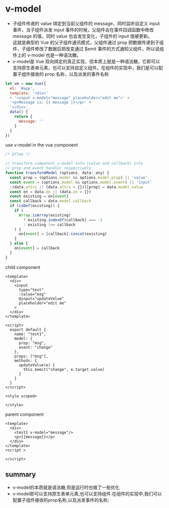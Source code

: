 # v-model

- 子组件传递的 value 绑定到当前父组件的 message，同时监听自定义 input 事件，当子组件派发 input 事件的时候，父组件会在事件回调函数中修改 message 的值，同时 value 也会发生变化，子组件的 input 值被更新。<br>
这就是典型的 Vue 的父子组件通讯模式，父组件通过 prop 把数据传递到子组件，子组件修改了数据后把改变通过 $emit 事件的方式通知父组件，所以说组件上的 v-model 也是一种语法糖。
- v-model是 Vue 双向绑定的真正实现，但本质上就是一种语法糖，它即可以支持原生表单元素，也可以支持自定义组件。在组件的实现中，我们是可以配置子组件接收的 prop 名称，以及派发的事件名称

```javascript
let vm = new Vue({
  el: '#app',
  template: '<div>'
  + '<input v-model="message" placeholder="edit me">' +
  '<p>Message is: {{ message }}</p>' +
  '</div>',
  data() {
    return {
      message: ''
    }
  }
})
```

use v-model in the vue component
```javascript
/* @flow */

// transform component v-model info (value and callback) into
// prop and event handler respectively.
function transformModel (options, data: any) {
  const prop = (options.model && options.model.prop) || 'value'
  const event = (options.model && options.model.event) || 'input'
  ;(data.attrs || (data.attrs = {}))[prop] = data.model.value
  const on = data.on || (data.on = {})
  const existing = on[event]
  const callback = data.model.callback
  if (isDef(existing)) {
    if (
      Array.isArray(existing)
        ? existing.indexOf(callback) === -1
        : existing !== callback
    ) {
      on[event] = [callback].concat(existing)
    }
  } else {
    on[event] = callback
  }
}
```
child component
```vue
<template>
  <div>
    <input
      type="text"
      :value="msg"
      @input="updateValue"
      placeholder="edit me"
    >
  </div>
</template>

<script>
  export default {
    name: "test1",
    model: {
      prop: "msg",
      event: "change"
    },
    props: ["msg"],
    methods: {
      updateValue(e) {
        this.$emit("change", e.target.value)
      }
    }
  }
</script>

<style scoped>

</style>
```
parent component
```vue
<template>
  <div>
    <test1 v-model="message"/>
    <p>{{message}}</p>
  </div>
</template>
<script >

</script>

```

## summary
- v-model的本质就是语法糖,但是运行时也做了一些优化
- v-model即可以支持原生表单元素,也可以支持组件.在组件的实现中,我们可以配置子组件接收的prop名称,以及派发事件的名称;
